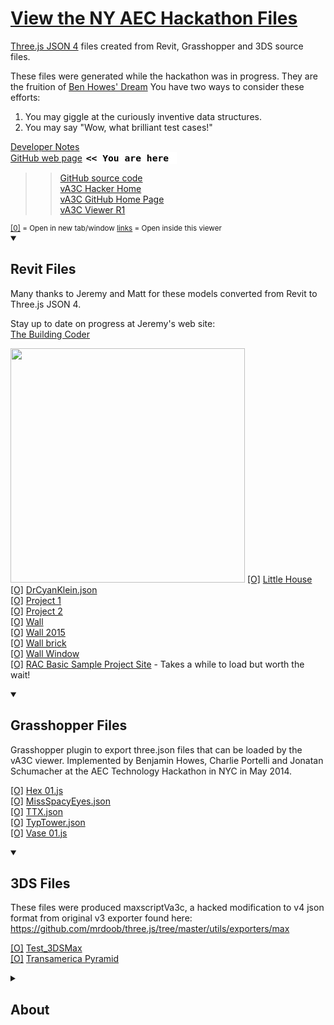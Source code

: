 [View the NY AEC Hackathon Files]( ./view-file-json4-revit-hackathon-by-url.html "files from back near the beginning of time itself...")
===

[Three.js JSON 4]( https://github.com/mrdoob/three.js/wiki ) files created from Revit, Grasshopper and 3DS source files.

These files were generated while the hackathon was in progress.
They are the fruition of [Ben Howes' Dream]( https://www.hackerleague.org/hackathons/aec-technology-hackathon-2014/hacks/three-dot-js-aec-viewer-model-exporters "without the jQuery" )
You have two ways to consider these efforts:

1. You may giggle at the curiously inventive data structures.
2. You may say "Wow, what brilliant test cases!"

[Developer Notes]( #dev-notes.md# )  
[GitHub  web page]( http://va3c.github.io/viewer/va3c-hacker-cookbook/view-file-json4-revit-hackathon-by-url/ "view the files as apps." ) <input value="<< You are here" size=15 style="font:bold 11pt monospace;border-width:0;" >  
>> [GitHub source code]( https://github.com/va3c/va3c.github.io/tree/master/nasa-samples "View files with GitHub" ) <scan style=display:none ><< You are here</scan>  
>> [vA3C Hacker Home]( http://va3c.github.io/viewer/va3c-hacker/ )  
[vA3C GitHub Home Page]( #../../../index.html# )   
[vA3C Viewer R1]( #../../index.html# )  

<small>
<u>[0]</u> = Open in new tab/window  
<u>links</u> = Open inside this viewer
</small>
<details open>
<summary><h2>Revit Files</h2></summary>
Many thanks to Jeremy and Matt for these models converted from Revit to Three.js JSON 4.

Stay up to date on progress at Jeremy's web site:  
[The Building Coder]( http://thebuildingcoder.typepad.com/ ) 


![]( https://raw.githubusercontent.com/va3c/viewer/gh-pages/va3c-hacker/content/revit/little_house.rvt-640x480.png )
[[O]]( #../../../RvtVa3c/models/little_house.rvt.js#py=-10#ry=3#sx=0.01#sy=0.01#sz=0.01# ) 
[Little House]( #../../../RvtVa3c/models/little_house.rvt.js#py=0#ry=3#sx=0.01#sy=0.01#sz=0.01#add=true#grid# )  
[[O]]( #../../../json/DrCyanKlein.json#sx=0.005#sy=0.005#sz=0.005# )
[DrCyanKlein.json]( #../../../json/DrCyanKlein.json#sx=0.005#sy=0.005#sz=0.005#add=true# )  
[[O]]( #../../../RvtVa3c/models/Project1.rvt.js#px=-50#py=-10#ry=-1.5#sx=0.01#sy=0.01#sz=0.01# )
[Project 1]( #../../../RvtVa3c/models/Project1.rvt.js#px=-50#py=-10#ry=-1.5#sx=0.01#sy=0.01#sz=0.01#add=true# )  
[[O]]( #../../../RvtVa3c/models/Project2.rvt.js#px=120#py=-10#pz=120#ry=1.6#sx=0.01#sy=0.01#sz=0.01# )
[Project 2]( #../../../RvtVa3c/models/Project2.rvt.js#px=120#py=-10#pz=120#ry=1.6#sx=0.01#sy=0.01#sz=0.01#add=true# )  
[[O]]( #../../../RvtVa3c/models/Wall.rvt.js#px=20#py=-10#sx=0.01#sy=0.01#sz=0.01# )
[Wall]( #../../../RvtVa3c/models/Wall.rvt.js#px=20#py=-10#sx=0.01#sy=0.01#sz=0.01#add=true# )  
[[O]]( #../../../RvtVa3c/models/Wall_2015.rvt.js#px=50#py=-10#pz=30#ry=0.1#sx=0.01#sy=0.01#sz=0.01# )
[Wall 2015]( #../../../RvtVa3c/models/Wall_2015.rvt.js#px=50#py=-10#pz=30#ry=0.1#sx=0.01#sy=0.01#sz=0.01#add=true# )  
[[O]]( #../../../RvtVa3c/models/Wall_brick.rvt.js#px=50#py=-10#pz=50#ry=-0.03#sx=0.01#sy=0.01#sz=0.01# )
[Wall brick]( #../../../RvtVa3c/models/Wall_brick.rvt.js#px=50#py=-10#pz=50#ry=-0.03#sx=0.01#sy=0.01#sz=0.01#add=true# )  
[[O]]( #../../../RvtVa3c/models/WallWindow.rvt.js#px=50#py=-10#pz=80#ry=0.08#sx=0.01#sy=0.01#sz=0.01# )
[Wall Window]( #../../../RvtVa3c/models/WallWindow.rvt.js#px=50#py=-10#pz=80#ry=0.08#sx=0.01#sy=0.01#sz=0.01#add=true# )  
[[O]]( #../../../RvtVa3c/models/rac_basic_sample_project_scene.rvt.js#sx=0.01#sy=0.01#sz=0.01#noGround#noGrid# ) 
[RAC Basic Sample Project Site]( #../../../RvtVa3c/models/rac_basic_sample_project_scene.rvt.js#sx=0.01#sy=0.01#sz=0.01#add=true#noGround# ) - Takes a while to load but worth the wait!  

</details>
<details open>

<summary><h2>Grasshopper Files</h2></summary>

Grasshopper plugin to export three.json files that can be loaded by the vA3C viewer. 
Implemented by Benjamin Howes, Charlie Portelli and Jonatan Schumacher at the AEC Technology Hackathon in NYC in May 2014.

[[O]]( #../../../json/Hex_01.js#sx=0.01#sy=0.01#sz=0.01#axis#gradient#grid#ground# )
[Hex 01.js]( #../../../json/Hex_01.js#sx=0.01#sy=0.01#sz=0.01#axis#gradient#grid#ground#add=true# )  
[[O]]( #../../../json/MissSpacyEyes.json#sx=0.1#sy=0.1#sz=0.1#axis#gradient#grid#ground# )
[MissSpacyEyes.json]( #../../../json/MissSpacyEyes.json#sx=0.1#sy=0.1#sz=0.1#axis#gradient#grid#ground#add=true# )  
[[O]]( #../../../json/TTX.json#sx=0.1#sy=0.1#sz=0.1#axis#gradient#grid#ground# )
[TTX.json]( #../../../json/TTX.json#sx=0.1#sy=0.1#sz=0.1#axis#gradient#grid#ground#add=true# )  
[[O]]( #../../../json/TypTower.json#sx=0.025#sy=0.025#sz=0.025#axis#gradient#grid#ground# )
[TypTower.json]( #../../../json/TypTower.json#sx=0.025#sy=0.025#sz=0.025#axis#gradient#grid#ground#add=true# )  
[[O]]( #../../../json/Vase_01.js#sx=0.1#sy=0.1#sz=0.1#axis#gradient#grid#ground# )
[Vase 01.js]( #../../../json/Vase_01.js#sx=0.1#sy=0.1#sz=0.1#add=true#axis#gradient#grid#ground# )  

</details>
<details open>
<summary><h2>3DS Files</h2></summary>

These files were produced maxscriptVa3c,
a hacked modification to v4 json format from original v3 exporter found here:  
<https://github.com/mrdoob/three.js/tree/master/utils/exporters/max>

[[O]]( #../../../json/3dsmax/test_3dsmax.js#py=8#sx=0.3#sy=0.3#sz=0.3#axis#gradient#grid#ground# )
[Test_3DSMax]( #../../../json/3dsmax/test_3dsmax.js#py=8#sx=0.3#sy=0.3#sz=0.3#axis#gradient#grid#ground#add=true# )  
[[O]]( #../../../json/3dsmax/TransamericaPyramid2.js#sx=0.03#sy=0.03#sz=0.03#axis#gradient#grid#ground#  )
[Transamerica Pyramid]( #../../../json/3dsmax/TransamericaPyramid2.js#sx=0.03#sy=0.03#sz=0.03#axis#gradient#grid#ground#add=true# )  
</details>

<details>
<summary><h2>About</h2></summary>
View Revit, Rhino/Grasshopper 3DS Max and other model types models in 3D with any web browser using Three.js and data rendered as JSON files.

This script is an update to the competition entry and winner of the second prize at the <a href="https://www.hackerleague.org/hackathons/aec-technology-hackathon-2014" target="_blank">AEC Technology Hackathon 2014</a>

Team Members: Benjamin Howes, Jonatan Schumacher, Jeremy Tammik, Matt Mason, Kevin Vandecar, Charlie Portelli, Josh Wentz, Femi King, Zach Flanders & Theo Armour

Supporters include: Mostapha Roudsari, Ashley Reed, Anne Waelkens, Jim Quanci, Elcin Ertugrul, Amir Tasbihi and many more. Others?

<a href="http://va3c.github.io/viewer/va3c-viewer-html5/readme-reader.html" target="_blank">Read Me</a> ~ 
<a href="https://github.com/va3c/viewer/tree/gh-pages/va3c-hacker-cookbook" target="_blank">Source Code</a>  

Credits: <a href="http://threejs.org" target="_blank">three.js</a> - 
<a href="http://khronos.org/webgl/" target="_blank">webgl</a> - 
<a href="http://jaanga.github.io" target="_blank">jaanga</a>  
copyright © 2014 & 2015 vA3C authors ~ MIT license
</details>

<style>#hh { color: #f00; display:inline; }</style>
<style>img { width: 375px; } </style>